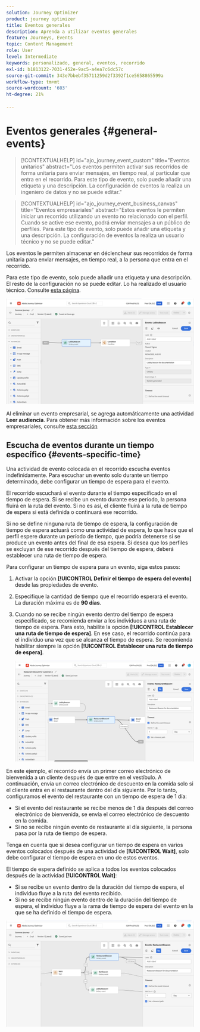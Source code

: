 ```yaml
---
solution: Journey Optimizer
product: journey optimizer
title: Eventos generales
description: Aprenda a utilizar eventos generales
feature: Journeys, Events
topic: Content Management
role: User
level: Intermediate
keywords: personalizado, general, eventos, recorrido
exl-id: b1813122-7031-452e-9ac5-a4ea7c6dc57c
source-git-commit: 343e7bbebf35711259d2f3392f1ce5658865599a
workflow-type: tm+mt
source-wordcount: '603'
ht-degree: 21%

---
```


# Eventos generales {#general-events}

>[!CONTEXTUALHELP]
>id="ajo_journey_event_custom"
>title="Eventos unitarios"
>abstract="Los eventos permiten activar sus recorridos de forma unitaria para enviar mensajes, en tiempo real, al particular que entra en el recorrido. Para este tipo de evento, solo puede añadir una etiqueta y una descripción. La configuración de eventos la realiza un ingeniero de datos y no se puede editar."

>[!CONTEXTUALHELP]
>id="ajo_journey_event_business_canvas"
>title="Eventos empresariales"
>abstract="Estos eventos le permiten iniciar un recorrido utilizando un evento no relacionado con el perfil. Cuando se active ese evento, podrá enviar mensajes a un público de perfiles. Para este tipo de evento, solo puede añadir una etiqueta y una descripción. La configuración de eventos la realiza un usuario técnico y no se puede editar."

Los eventos le permiten almacenar en déclencheur sus recorridos de forma unitaria para enviar mensajes, en tiempo real, a la persona que entra en el recorrido.

Para este tipo de evento, solo puede añadir una etiqueta y una descripción. El resto de la configuración no se puede editar. Lo ha realizado el usuario técnico. Consulte [esta página](../event/about-events.md).

![](assets/general-events.png)

Al eliminar un evento empresarial, se agrega automáticamente una actividad **Leer audiencia**. Para obtener más información sobre los eventos empresariales, consulte [esta sección](../event/about-events.md)

## Escucha de eventos durante un tiempo específico {#events-specific-time}

Una actividad de evento colocada en el recorrido escucha eventos indefinidamente. Para escuchar un evento solo durante un tiempo determinado, debe configurar un tiempo de espera para el evento.

El recorrido escuchará el evento durante el tiempo especificado en el tiempo de espera. Si se recibe un evento durante ese período, la persona fluirá en la ruta del evento. Si no es así, el cliente fluirá a la ruta de tiempo de espera si está definida o continuará ese recorrido.

Si no se define ninguna ruta de tiempo de espera, la configuración de tiempo de espera actuará como una actividad de espera, lo que hace que el perfil espere durante un período de tiempo, que podría detenerse si se produce un evento antes del final de esa espera. Si desea que los perfiles se excluyan de ese recorrido después del tiempo de espera, deberá establecer una ruta de tiempo de espera.

Para configurar un tiempo de espera para un evento, siga estos pasos:

1. Activar la opción **[!UICONTROL Definir el tiempo de espera del evento]** desde las propiedades de evento.

1. Especifique la cantidad de tiempo que el recorrido esperará el evento. La duración máxima es de **90 días**.

1. Cuando no se recibe ningún evento dentro del tiempo de espera especificado, se recomienda enviar a los individuos a una ruta de tiempo de espera. Para esto, habilite la opción **[!UICONTROL Establecer una ruta de tiempo de espera]**. En ese caso, el recorrido continúa para el individuo una vez que se alcanza el tiempo de espera. Se recomienda habilitar siempre la opción **[!UICONTROL Establecer una ruta de tiempo de espera]**.

   ![](assets/event-timeout.png)

En este ejemplo, el recorrido envía un primer correo electrónico de bienvenida a un cliente después de que entre en el vestíbulo. A continuación, envía un correo electrónico de descuento en la comida solo si el cliente entra en el restaurante dentro del día siguiente. Por lo tanto, configuramos el evento del restaurante con un tiempo de espera de 1 día:

* Si el evento del restaurante se recibe menos de 1 día después del correo electrónico de bienvenida, se envía el correo electrónico de descuento en la comida.
* Si no se recibe ningún evento de restaurante al día siguiente, la persona pasa por la ruta de tiempo de espera.

Tenga en cuenta que si desea configurar un tiempo de espera en varios eventos colocados después de una actividad de **[!UICONTROL Wait]**, solo debe configurar el tiempo de espera en uno de estos eventos.

El tiempo de espera definido se aplica a todos los eventos colocados después de la actividad **[!UICONTROL Wait]**:

* Si se recibe un evento dentro de la duración del tiempo de espera, el individuo fluye a la ruta del evento recibido.
* Si no se recibe ningún evento dentro de la duración del tiempo de espera, el individuo fluye a la rama de tiempo de espera del evento en la que se ha definido el tiempo de espera.

![](assets/event-timeout-group.png)
